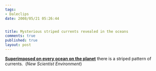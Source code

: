 ```yaml
--- 
tags:
- Daleclips
date: 2008/05/21 05:26:44


title: Mysterious striped currents revealed in the oceans
comments: true
published: true
layout: post
---
```


<strong><a href="http://environment.newscientist.com/channel/earth/mg19826524.700-mysterious-striped-currents-revealed-in-the-oceans.html">Superimposed on every ocean on the planet</a></strong> there is a striped pattern of currents.  (<em>New Scientist Environment</em>)
